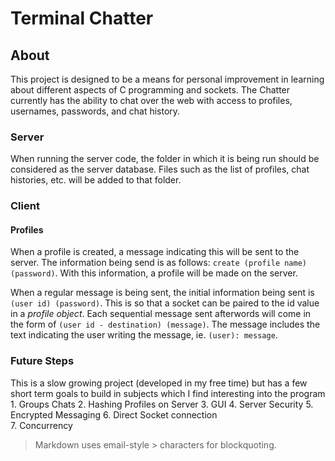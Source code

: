 Terminal Chatter
=======

## About

This project is designed to be a means for personal improvement
in learning about different aspects of C programming and sockets. The Chatter  currently has the ability to chat over the web with access to profiles, usernames, passwords, and chat history.

### Server
When running the server code, the folder in which it is being run should be considered as the server database. Files such as the list of profiles, chat histories, etc. will be added to that folder.

### Client


#### Profiles
When a profile is created, a message indicating this will be sent to the server. The information being send is as follows: `create (profile name) (password)`. With this information, a profile will be made on the server.  

When a regular message is being sent, the initial information being sent is `(user id) (password)`. This is so that a socket can be paired to the id value in a *profile object*. Each sequential message sent afterwords will come in the form of `(user id - destination) (message)`. The message includes the text indicating the user writing the message, ie. `(user): message`.

### Future Steps
This is a slow growing project (developed in my free time) but has a few short term goals to build in subjects which I find interesting into the program
    1. Groups Chats
    2. Hashing Profiles on Server
    3. GUI
    4. Server Security
    5. Encrypted Messaging
    6. Direct Socket connection  
    7. Concurrency


> Markdown uses email-style > characters for blockquoting.
